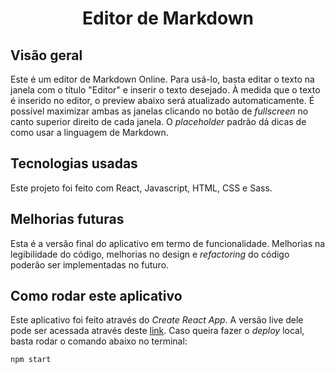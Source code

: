 <h1 style="text-align: center">Editor de Markdown</h1>

## Visão geral

Este é um editor de Markdown Online. Para usá-lo, basta editar o texto na janela com o título "Editor" e inserir o texto desejado. À medida que o texto é inserido no editor, o preview abaixo será atualizado automaticamente. É possível maximizar ambas as janelas clicando no botão de _fullscreen_ no canto superior direito de cada janela.
O _placeholder_ padrão dá dicas de como usar a linguagem de Markdown.

## Tecnologias usadas

Este projeto foi feito com React, Javascript, HTML, CSS e Sass.

## Melhorias futuras

Esta é a versão final do aplicativo em termo de funcionalidade. Melhorias na legibilidade do código, melhorias no design e _refactoring_ do código poderão ser implementadas no futuro.

## Como rodar este aplicativo

Este aplicativo foi feito através do _Create React App_. A versão live dele pode ser acessada através deste [link](https://rafa-vasconcelos.github.io/drum-machine/).
Caso queira fazer o _deploy_ local, basta rodar o comando abaixo no terminal:

```
npm start
```
